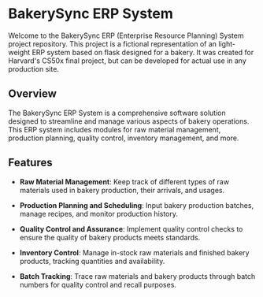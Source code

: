 # BakerySync ERP System

Welcome to the BakerySync ERP (Enterprise Resource Planning) System project repository. This project is a fictional representation of an light-weight ERP system based on flask designed for a bakery. It was created for Harvard's CS50x final project, but can be developed for actual use in any production site.

## Overview

The BakerySync ERP System is a comprehensive software solution designed to streamline and manage various aspects of bakery operations. This ERP system includes modules for raw material management, production planning, quality control, inventory management, and more.

## Features

- **Raw Material Management**: Keep track of different types of raw materials used in bakery production, their arrivals, and usages.

- **Production Planning and Scheduling**: Input bakery production batches, manage recipes, and monitor production history.

- **Quality Control and Assurance**: Implement quality control checks to ensure the quality of bakery products meets standards.

- **Inventory Control**: Manage in-stock raw materials and finished bakery products, tracking quantities and availability.

- **Batch Tracking**: Trace raw materials and bakery products through batch numbers for quality control and recall purposes.
